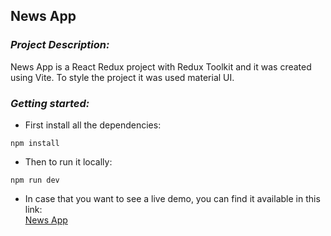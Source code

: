 ## **News App**

### *Project Description:*
News App is a React Redux project with Redux Toolkit and it was created using Vite. To style the project it was used material UI.

### *Getting started:* 
  - First install all the dependencies:
  ```
  npm install
  ```
  - Then to run it locally:
  ```
  npm run dev
  ```
  - In case that you want to see a live demo, you can find it available in this link:  
    [News App](https://news-app-sooty-sigma.vercel.app)
